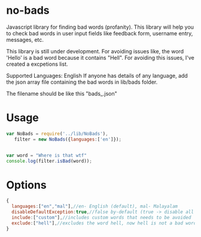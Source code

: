 # no-bads
Javascript library for finding bad words (profanity).
This library will help you to check bad words in user input fields like feedback form, username entry, messages, etc.

This library is still under development. For avoiding issues like, the word 'Hello' is a bad word because it contains "Hell".
For avoiding this issues, I've created a excpetions list. 

Supported Languages: English
If anyone has details of any language, add the json array file containing the bad words in lib/bads folder. 

The filename should be like this "bads_<language code>.json"

# Usage

```javascript
var NoBads = require('../lib/NoBads'),
   filter = new NoBads({languages:['en']});


var word = "Where is that wtf"
console.log(filter.isBad(word));
```

# Options

```javascript
{
  languages:["en","mal"],//en- English (default), mal- Malayalam
  disableDefaultException:true,//false by-default (true -> disable all default exception words)
  include:["custom"],//includes custom words that needs to be avoided
  exclude:["hell"],//excludes the word hell, now hell is not a bad word
}

```

